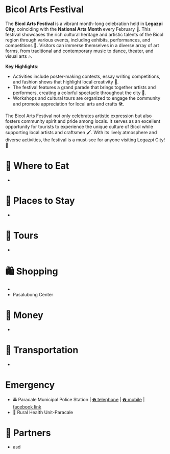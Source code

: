 # Bicol Arts Festival

The **Bicol Arts Festival** is a vibrant month-long celebration held in **Legazpi City**, coinciding with the **National Arts Month** every February 🎨. This festival showcases the rich cultural heritage and artistic talents of the Bicol region through various events, including exhibits, performances, and competitions 🌟. Visitors can immerse themselves in a diverse array of art forms, from traditional and contemporary music to dance, theater, and visual arts 🎶.

**Key Highlights**:
- Activities include poster-making contests, essay writing competitions, and fashion shows that highlight local creativity 👗.
- The festival features a grand parade that brings together artists and performers, creating a colorful spectacle throughout the city 🎉.
- Workshops and cultural tours are organized to engage the community and promote appreciation for local arts and crafts 🛠️.

The Bicol Arts Festival not only celebrates artistic expression but also fosters community spirit and pride among locals. It serves as an excellent opportunity for tourists to experience the unique culture of Bicol while supporting local artists and craftsmen 🖌️. With its lively atmosphere and diverse activities, the festival is a must-see for anyone visiting Legazpi City! 🌈

# 🍔 Where to Eat
* 

# 🛌 Places to Stay
* 

# 🚐 Tours
* 

# 🛍️ Shopping
* 
* Pasalubong Center

# 🏧 Money
* 

# 🚌 Transportation
* 

# Emergency
* 🚔 Paracale Municipal Police Station | [☎️ telephone](tel:+639985985960) | [☎️ mobile](tel:+639176222584) | [<img src="https://www.facebook.com/favicon.ico" width="15" height="15" /> facebook link](https://www.facebook.com/paracalempscnppo)
* 🏥 Rural Health Unit-Paracale

# 🔗 Partners
* asd